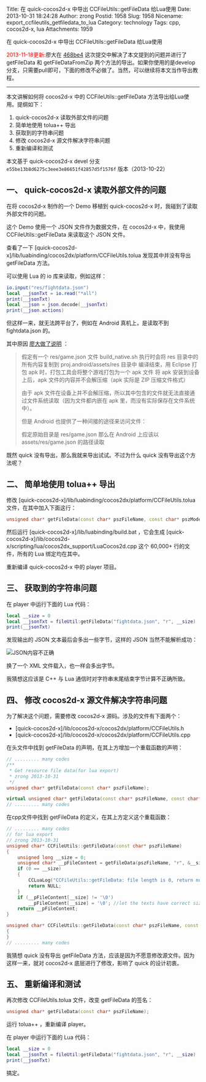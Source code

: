 Title: 在 quick-cocos2d-x 中导出 CCFileUtils::getFileData 给Lua使用
Date: 2013-10-31 18:24:28
Author: zrong
Postid: 1958
Slug: 1958
Nicename: export_ccfileutils_getfiledata_to_lua
Category: technology
Tags: cpp, cocos2d-x, lua
Attachments: 1959

在 quick-cocos2d-x 中导出 CCFileUtils::getFileData 给Lua使用

<span style="color:red">2013-11-18更新:</span>廖大在 [468be4](https://github.com/dualface/quick-cocos2d-x/commit/468be4923d47773a34bf4823cc3e4fc4524a470f) 这次提交中解决了本文提到的问题并进行了 getFileData 和 getFileDataFromZip 两个方法的导出。如果你使用的是develop分支，只需要pull即可，下面的修改不必做了。当然，可以继续将本文当作导出教程。

----

本文讲解如何将 cocos2d-x 中的 CCFileUtils::getFileData 方法导出给Lua使用。提纲如下：

1. quick-cocos2d-x 读取外部文件的问题
2. 简单地使用 tolua++ 导出
3. 获取到的字符串问题
4. 修改 cocos2d-x 源文件解决字符串问题
5. 重新编译和测试

本文基于 quick-cocos2d-x devel 分支 `e55be13b8d6275c3eee3e86651f42857d5f1576f` 版本（2013-10-22）

<!--more-->

## 一、 quick-cocos2d-x 读取外部文件的问题

在将 cocos2d-x 制作的一个 Demo 移植到 quick-cocos2d-x 时，我碰到了读取外部文件的问题。

这个 Demo 使用一个 JSON 文件作为数据文件，在 cocos2d-x 中，我使用 CCFileUtils::getFileData 来读取这个 JSON 文件。

查看了一下 [quick-cocos2d-x]/lib/luabinding/cocos2dx/platform/CCFileUtils.tolua 发现其中并没有导出 getFileData 方法。

可以使用 Lua 的 io 库来读取，例如这样：

``` lua
io.input("res/fightdata.json")
local __jsonTxt = io.read("*all")
print(__jsonTxt) 
local __json = json.decode(__jsonTxt)
print(__json.actions)
```

但这样一来，就无法跨平台了，例如在 Android 真机上，是读取不到 fightdata.json 的。

其中原因 [廖大做了说明][u1] ：

>假定有一个 res/game.json 文件
>build_native.sh 执行时会将 res 目录中的所有内容复制到 proj.android/assets/res 目录中
>编译结束，用 Eclipse 打包 apk 时，打包工具会将整个游戏打包为一个 apk 文件
>将 apk 安装到设备上后，apk 文件的内容并不会解压缩（apk 实际是 ZIP 压缩文件格式）
>
>由于 apk 文件在设备上并不会解压缩，所以其中包含的文件就无法直接通过文件系统读取（因为文件都内嵌在 apk 里，而没有实际保存在文件系统中）。
>
>但是 Android 也提供了一种间接的途径来访问文件：
>
>假定原始目录是 res/game.json
>那么在 Android 上应该以 assets/res/game.json 的路径读取

既然 quick 没有导出，那么我就来导出试试。不过为什么 quick 没有导出这个方法呢？

## 二、 简单地使用 tolua++ 导出

修改 [quick-cocos2d-x]/lib/luabinding/cocos2dx/platform/CCFileUtils.tolua 文件，在其中加入下面这行：

``` c++
unsigned char* getFileData(const char* pszFileName, const char* pszMode, unsigned long * pSize);
```

然后运行 [quick-cocos2d-x]/lib/luabinding/build.bat ，它会生成 [quick-cocos2d-x]/lib/cocos2d-x/scripting/lua/cocos2dx_support/LuaCocos2d.cpp 这个 60,000+ 行的文件，所有的 Lua 绑定均在其中。

重新编译 quick-cocos2d-x 中的 player 项目。

## 三、 获取到的字符串问题

在 player 中运行下面的 Lua 代码：

``` lua
local __size = 0
local __jsonTxt = fileUtil:getFileData("fightdata.json", "r", __size)
print(__jsonTxt)
```

发现输出的 JSON 文本最后会多出一些字节，这样的 JSON 当然不能解析成功：

![JSON内容不正确][p1]

换了一个 XML 文件载入，也一样会多出字节。

我猜想这应该是 C++ 与 Lua 通信时对字符串末尾结束字节计算不正确所致。

## 四、 修改 cocos2d-x 源文件解决字符串问题

为了解决这个问题，需要修改 cocos2d-x 源码。涉及的文件有下面两个：

* [quick-cocos2d-x]/lib/cocos2d-x/cocos2dx/platform/CCFileUtils.h
* [quick-cocos2d-x]/lib/cocos2d-x/cocos2dx/platform/CCFileUtils.cpp

在头文件中找到 getFileData 的声明，在其上方增加一个重载函数的声明：

``` c++
// ......... many codes
/**
 * Get resource file data(for lua export)
 * zrong 2013-10-31
 */
unsigned char* getFileData(const char* pszFileName);

virtual unsigned char* getFileData(const char* pszFileName, const char* pszMode, unsigned long * pSize);
// ......... many codes
```

在cpp文件中找到 getFileData 的定义，在其上方定义这个重载函数：

``` c++
// ......... many codes
// for lua export
// zrong 2013-10-31
unsigned char* CCFileUtils::getFileData(const char* pszFileName)
{
	unsigned long __size = 0;
	unsigned char* __pFileContent = getFileData(pszFileName, "r", &__size);
	if (0 == __size)
	{
		CCLuaLog("CCFileUtils::getFileData: file length is 0, return null");
		return NULL;
	}
	if (__pFileContent[__size] != '\0')
		__pFileContent[__size] = '\0'; //let the texts have correct size
	return __pFileContent;
}

unsigned char* CCFileUtils::getFileData(const char* pszFileName, const char* pszMode, unsigned long * pSize)
{
}
// ......... many codes
```

我猜想 quick 没有导出 getFileData 方法，应该是因为不愿意修改源文件。因为这样一来，就对 cocos2d-x 底层进行了修改，影响了 quick 的设计初衷。

## 五、 重新编译和测试

再次修改 CCFileUtils.tolua 文件，改变 getFileData 的签名：

``` c++
unsigned char* getFileData(const char* pszFileName);
```

运行 tolua++ ，重新编译 player。

在 player 中运行下面的 Lua 代码：

``` lua
local __size = 0
local __jsonTxt = fileUtil:getFileData("fightdata.json", "r", __size)
print(__jsonTxt)
```

搞定。


[u1]: http://cn.quick-x.com/?topic=qwdqwbwjdljzzjsszmszd

[p1]: /wp-content/uploads/2013/10/ccfileutils.png
